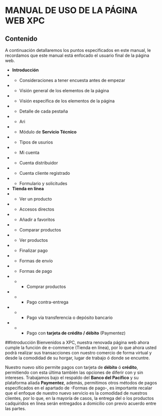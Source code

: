 # MANUAL DE USO DE LA PÁGINA WEB XPC

## Contenido
A continuación detallaremos los puntos especificados en este manual, le recordamos que este manual está enfocado el usuario final de la página web.

- **Introducción**
- - Consideraciones a tener encuesta antes de empezar
- - Visión general de los elementos de la página
- - Visión específica de los elementos de la página
- - Detalle de cada pestaña
- - Ari
- - Módulo de **Servicio Técnico**
- - Tipos de usurios
- - Mi cuenta
- - Cuenta distribuidor
- - Cuenta cliente registrado
- - Formulario y solicitudes
- **Tienda en línea**
- - Ver un producto
- - Accesos directos
- - Añadir a favoritos
- - Comparar productos
- - Ver productos
- - Finalizar pago
- - Formas de envío
- - Formas de pago
- - - Comprar productos
- - - Pago contra-entrega
- - - Pago vía transferencia o depósito bancario
- - - Pago con **tarjeta de crédito / débito** (Paymentez)


##Introducción
Bienvenidos a XPC, nuestra renovada página web ahora cumple la función de e-commerce (Tienda en línea), por lo que ahora usted podrá realizar sus transacciones con nuestro comercio de forma virtual y desde la comodidad de su horgar, lugar de trabajo ó donde se encuntre.

Nuestro nuevo sitio permite pagos con tarjeta de **débito** ó **crédito**, permitiendo con esta última también las opciones de diferir con y sin intereses. Trabajamos bajo el respaldo del **Banco del Pacífico** y su plataforma aliada **Paymentez**, además, permitimos otros métodos de pagos especificados en el apartado de -Formas de pago-, es importante recalar que el enfoque de nuestro nuevo servicio es la comodidad de nuestros clientes, por lo que, en la mayoría de casos, la entrega del o los productos cadquiridos en línea serán entregados a domicilio con previo acuerdo entre las partes.
